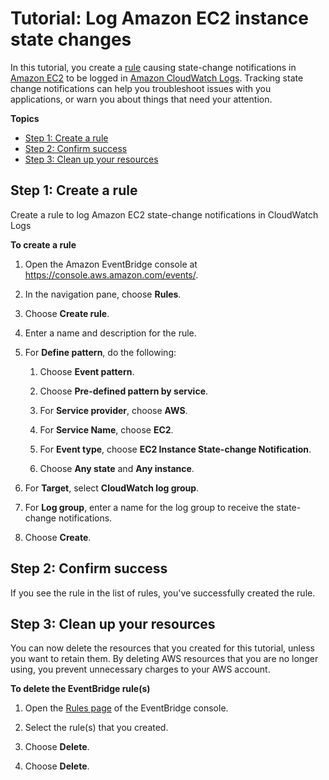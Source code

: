# Tutorial: Log Amazon EC2 instance state changes<a name="eb-cloudwatch-logs-tutorial"></a>

In this tutorial, you create a [rule](eb-rules.md) causing state\-change notifications in [Amazon EC2](https://docs.aws.amazon.com/AWSEC2/latest/UserGuide/concepts.html) to be logged in [Amazon CloudWatch Logs](https://docs.aws.amazon.com/AmazonCloudWatch/latest/monitoring/WhatIsCloudWatch.html)\. Tracking state change notifications can help you troubleshoot issues with you applications, or warn you about things that need your attention\.

**Topics**
+ [Step 1: Create a rule](#eb-cw-logs-create-rule)
+ [Step 2: Confirm success](#success)
+ [Step 3: Clean up your resources](#cleanup)

## Step 1: Create a rule<a name="eb-cw-logs-create-rule"></a>

Create a rule to log Amazon EC2 state\-change notifications in CloudWatch Logs

**To create a rule**

1. Open the Amazon EventBridge console at [https://console\.aws\.amazon\.com/events/](https://console.aws.amazon.com/events/)\.

1. In the navigation pane, choose **Rules**\.

1. Choose **Create rule**\.

1. Enter a name and description for the rule\.

1. For **Define pattern**, do the following:

   1. Choose **Event pattern**\.

   1. Choose **Pre\-defined pattern by service**\.

   1. For **Service provider**, choose **AWS**\.

   1. For **Service Name**, choose **EC2**\.

   1. For **Event type**, choose **EC2 Instance State\-change Notification**\.

   1. Choose **Any state** and **Any instance**\.

1. For **Target**, select **CloudWatch log group**\. 

1. For **Log group**, enter a name for the log group to receive the state\-change notifications\.

1. Choose **Create**\.

## Step 2: Confirm success<a name="success"></a>

If you see the rule in the list of rules, you've successfully created the rule\.

## Step 3: Clean up your resources<a name="cleanup"></a>

You can now delete the resources that you created for this tutorial, unless you want to retain them\. By deleting AWS resources that you are no longer using, you prevent unnecessary charges to your AWS account\.

**To delete the EventBridge rule\(s\)**

1. Open the [Rules page](https://console.aws.amazon.com/events/home#/rule) of the EventBridge console\.

1. Select the rule\(s\) that you created\.

1. Choose **Delete**\.

1. Choose **Delete**\.
